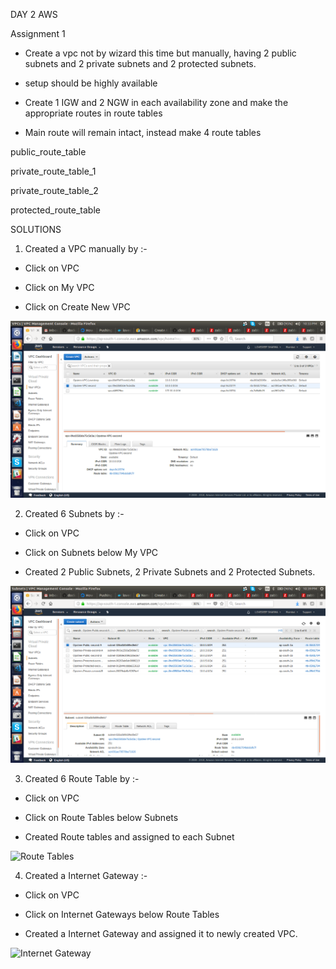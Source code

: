 DAY 2 AWS

Assignment 1

- Create a vpc not by wizard this time but manually, having 2 public subnets and 2 private subnets and 2 protected subnets.

- setup should be highly available

- Create 1 IGW and 2 NGW in each availability zone and make the appropriate routes in route tables

- Main route will remain intact, instead make 4 route tables

public_route_table 

private_route_table_1 

private_route_table_2 

protected_route_table 

SOLUTIONS

1. Created a VPC manually by :-

- Click on VPC

- Click on My VPC

- Click on Create New VPC

![VPC Second](https://github.com/lovedeepsh/AWS/blob/master/AWS-day2-images/Opstree-VPC-second.png)



2. Created 6 Subnets by :-

- Click on VPC

- Click on Subnets below My VPC

- Created 2 Public Subnets, 2 Private Subnets and 2 Protected Subnets.

![Subnets](https://github.com/lovedeepsh/AWS/blob/master/AWS-day2-images/Opstree-Subnets-6.png)

3. Created 6 Route Table by :-

- Click on VPC

- Click on Route Tables below Subnets

- Created Route tables and assigned to each Subnet

![Route Tables](https://github.com/lovedeepsh/AWS/blob/master/AWS-day2-images/Opstree-Route.png)

4. Created a Internet Gateway :-

- Click on VPC

- Click on Internet Gateways below Route Tables

- Created a Internet Gateway and assigned it to newly created VPC.

![Internet Gateway]()

